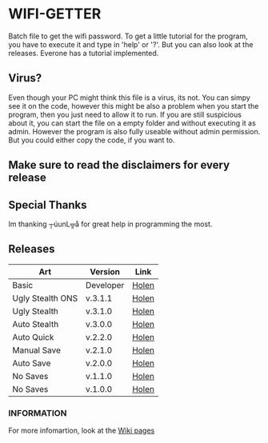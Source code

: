 # WIFI-GETTER
Batch file to get the wifi password. To get a little tutorial for the program, you have to execute it and type in 'help' or '?'. But you can also look at the releases. Everone has a tutorial implemented.

## Virus?

Even though your PC might think this file is a virus, its not. You can simpy see it on the code, however  this might be also a problem when you start the program, then you just need to allow it to run.
If you are still suspicious about it, you can start the file on a empty folder and without executing it as admin. However the program is also fully useable without admin permission.
But you could either copy the code, if you want to.

## Make sure to read the disclaimers for every release

## Special Thanks

Im thanking ┬úunL╦å for great help in programming the most.

## Releases

   Art          | Version   | Link
----------------|-----------|-----------------
Basic           | Developer | [Holen](https://github.com/Minz16/WIFI-GETTER/releases/download/basic/WIFI-GETTER.bat)
Ugly Stealth ONS| v.3.1.1   | [Holen](https://github.com/Minz16/WIFI-GETTER/releases/download/v.3.2.0/WIFI-GETTER.bat)
Ugly Stealth    | v.3.1.0   | [Holen](https://github.com/Minz16/WIFI-GETTER/releases/download/v.3.1.0/WIFI-GETTER.bat)
Auto Stealth    | v.3.0.0   | [Holen](https://github.com/Minz16/WIFI-GETTER/releases/download/v.3.0.0/WIFI-GETTER.bat)
Auto Quick      | v.2.2.0   | [Holen](https://github.com/Minz16/WIFI-GETTER/releases/download/v.2.2.0/WIFI-GETTER.bat)
Manual Save     | v.2.1.0   | [Holen](https://github.com/Minz16/WIFI-GETTER/releases/download/v.2.1.0/WIFI-GETTER.bat)
Auto Save       | v.2.0.0   | [Holen](https://github.com/Minz16/WIFI-GETTER/releases/download/v.2.0.0/WIFI-GETTER.bat)
No Saves        | v.1.1.0   | [Holen](https://github.com/Minz16/WIFI-GETTER/releases/download/v.1.1.0/WIFI-GETTER.bat)
No Saves        | v.1.0.0   | [Holen](https://github.com/Minz16/WIFI-GETTER/releases/download/v.1.0.0/WIFI.GETTER.bat)

### INFORMATION
For more infomartion, look at the [Wiki pages](https://github.com/Minz16/WIFI-GETTER/wiki)
